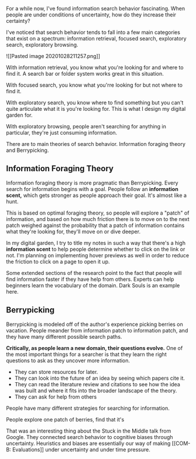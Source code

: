 For a while now, I've found information search behavior fascinating. When people are under conditions of uncertainty, how do they increase their certainty?

I've noticed that search behavior tends to fall into a few main categories that exist on a spectrum: information retrieval, focused search, exploratory search, exploratory browsing.

![[Pasted image 20201028211257.png]]

With information retrieval, you know what you're looking for and where to find it. A search bar or folder system works great in this situation.

With focused search, you know what you'rre looking for but not where to find it.

With exploratory search, you know where to find something but you can't quite articulate what it is you're looking for. This is what I design my digital garden for.

With exploratory browsing, people aren't searching for anything in particular, they're just consuming information.

There are to main theories of search behavior. Information foraging theory and Berrypicking.

## Information Foraging Theory
Information foraging theory is more pragmatic than Berrypicking. Every search for information begins with a goal. People follow an **information scent,** which gets stronger as people approach their goal. It's almost like a hunt.

This is based on optimal foraging theory, so people will explore a "patch" of information, and based on how much friction there is to move on to the next patch weighed against the probability that a patch of information contains what they're looking for, they'll move on or dive deeper.

In my digital garden, I try to title my notes in such a way that there's a high **information scent** to help people determine whether to click on the link or not. I'm planning on implementing hover previews as well in order to reduce the friction to click on a page to open it up.

Some extended sections of the research point to the fact that people will find information faster if they have help from others. Experts can help beginners learn the vocabulary of the domain. Dark Souls is an example here.

## Berrypicking
Berrypicking is modeled off of the author's experience picking berries on vacation. People meander from information patch to information patch, and they have many different possible search paths.

**Critically, as people learn a new domain, their questions evolve.** One of the most important things for a searcher is that they learn the right questions to ask as they uncover more information.

- They can store resources for later.
- They can look into the future of an idea by seeing which papers cite it.
- They can read the literature review and citations to see how the idea was built and where it fits into the broader landscape of the theory.
- They can ask for help from others

People have many different strategies for searching for information.

People explore one patch of berries, find that it's 

That was an interesting thing about the Stuck in the Middle talk from Google. They connected search behavior to cognitive biases through uncertainty. Heuristics and biases are essentially our way of making [[COM-B: Evaluations]] under uncertainty and under time pressure.

